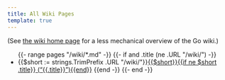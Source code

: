 ```yaml
---
title: All Wiki Pages
template: true
---
```


(See [the wiki home page](/wiki/) for a less mechanical overview of the Go wiki.)

<div id="wikiindex">

<ul>
{{- range pages "/wiki/*.md" -}}
{{- if and .title (ne .URL "/wiki/") -}}
<li class="wikititle">{{$short := strings.TrimPrefix .URL "/wiki/"}}<a href="{{.URL}}">{{$short}}{{if ne $short .title}} (“{{.title}}”){{end}}</a>
{{end -}}
{{- end -}}
</ul>

</div>
